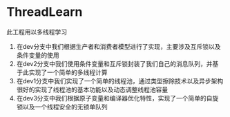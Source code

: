 # ThreadLearn
此工程用以多线程学习
1. 在dev分支中我们根据生产者和消费者模型进行了实现，主要涉及互斥锁以及条件变量的使用
2. 在dev2分支中我们使用条件变量和互斥锁封装了我们自己的消息队列，并基于此实现了一个简单的多线程计算
3. 在dev1分支中我们实现了一个简单的线程池，通过类型擦除技术以及异步架构很好的实现了线程池的基本功能以及动态调整线程池容量
4. 在dev3分支中我们根据原子变量和编译器优化特性，实现了一个简单的自旋锁以及一个线程安全的无锁单队列
